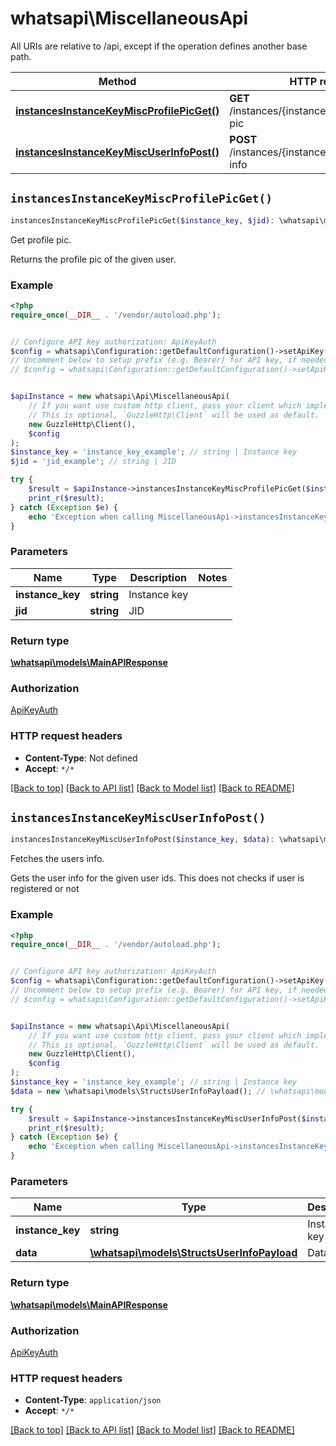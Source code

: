# whatsapi\MiscellaneousApi

All URIs are relative to /api, except if the operation defines another base path.

| Method | HTTP request | Description |
| ------------- | ------------- | ------------- |
| [**instancesInstanceKeyMiscProfilePicGet()**](MiscellaneousApi.md#instancesInstanceKeyMiscProfilePicGet) | **GET** /instances/{instance_key}/misc/profile-pic | Get profile pic. |
| [**instancesInstanceKeyMiscUserInfoPost()**](MiscellaneousApi.md#instancesInstanceKeyMiscUserInfoPost) | **POST** /instances/{instance_key}/misc/user-info | Fetches the users info. |


## `instancesInstanceKeyMiscProfilePicGet()`

```php
instancesInstanceKeyMiscProfilePicGet($instance_key, $jid): \whatsapi\models\MainAPIResponse
```

Get profile pic.

Returns the profile pic of the given user.

### Example

```php
<?php
require_once(__DIR__ . '/vendor/autoload.php');


// Configure API key authorization: ApiKeyAuth
$config = whatsapi\Configuration::getDefaultConfiguration()->setApiKey('Authorization', 'YOUR_API_KEY');
// Uncomment below to setup prefix (e.g. Bearer) for API key, if needed
// $config = whatsapi\Configuration::getDefaultConfiguration()->setApiKeyPrefix('Authorization', 'Bearer');


$apiInstance = new whatsapi\Api\MiscellaneousApi(
    // If you want use custom http client, pass your client which implements `GuzzleHttp\ClientInterface`.
    // This is optional, `GuzzleHttp\Client` will be used as default.
    new GuzzleHttp\Client(),
    $config
);
$instance_key = 'instance_key_example'; // string | Instance key
$jid = 'jid_example'; // string | JID

try {
    $result = $apiInstance->instancesInstanceKeyMiscProfilePicGet($instance_key, $jid);
    print_r($result);
} catch (Exception $e) {
    echo 'Exception when calling MiscellaneousApi->instancesInstanceKeyMiscProfilePicGet: ', $e->getMessage(), PHP_EOL;
}
```

### Parameters

| Name | Type | Description  | Notes |
| ------------- | ------------- | ------------- | ------------- |
| **instance_key** | **string**| Instance key | |
| **jid** | **string**| JID | |

### Return type

[**\whatsapi\models\MainAPIResponse**](../Model/MainAPIResponse.md)

### Authorization

[ApiKeyAuth](../../README.md#ApiKeyAuth)

### HTTP request headers

- **Content-Type**: Not defined
- **Accept**: `*/*`

[[Back to top]](#) [[Back to API list]](../../README.md#endpoints)
[[Back to Model list]](../../README.md#models)
[[Back to README]](../../README.md)

## `instancesInstanceKeyMiscUserInfoPost()`

```php
instancesInstanceKeyMiscUserInfoPost($instance_key, $data): \whatsapi\models\MainAPIResponse
```

Fetches the users info.

Gets the user info for the given user ids. This does not checks if user is registered or not

### Example

```php
<?php
require_once(__DIR__ . '/vendor/autoload.php');


// Configure API key authorization: ApiKeyAuth
$config = whatsapi\Configuration::getDefaultConfiguration()->setApiKey('Authorization', 'YOUR_API_KEY');
// Uncomment below to setup prefix (e.g. Bearer) for API key, if needed
// $config = whatsapi\Configuration::getDefaultConfiguration()->setApiKeyPrefix('Authorization', 'Bearer');


$apiInstance = new whatsapi\Api\MiscellaneousApi(
    // If you want use custom http client, pass your client which implements `GuzzleHttp\ClientInterface`.
    // This is optional, `GuzzleHttp\Client` will be used as default.
    new GuzzleHttp\Client(),
    $config
);
$instance_key = 'instance_key_example'; // string | Instance key
$data = new \whatsapi\models\StructsUserInfoPayload(); // \whatsapi\models\StructsUserInfoPayload | Data

try {
    $result = $apiInstance->instancesInstanceKeyMiscUserInfoPost($instance_key, $data);
    print_r($result);
} catch (Exception $e) {
    echo 'Exception when calling MiscellaneousApi->instancesInstanceKeyMiscUserInfoPost: ', $e->getMessage(), PHP_EOL;
}
```

### Parameters

| Name | Type | Description  | Notes |
| ------------- | ------------- | ------------- | ------------- |
| **instance_key** | **string**| Instance key | |
| **data** | [**\whatsapi\models\StructsUserInfoPayload**](../Model/StructsUserInfoPayload.md)| Data | |

### Return type

[**\whatsapi\models\MainAPIResponse**](../Model/MainAPIResponse.md)

### Authorization

[ApiKeyAuth](../../README.md#ApiKeyAuth)

### HTTP request headers

- **Content-Type**: `application/json`
- **Accept**: `*/*`

[[Back to top]](#) [[Back to API list]](../../README.md#endpoints)
[[Back to Model list]](../../README.md#models)
[[Back to README]](../../README.md)
